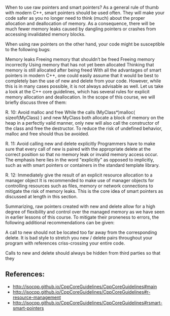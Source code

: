 When to use raw pointers and smart pointers?
As a general rule of thumb with modern C++, smart pointers should be used often. They will make your code safer as you no longer need to think (much) about the proper allocation and deallocation of memory. As a consequence, there will be much fewer memory leaks caused by dangling pointers or crashes from accessing invalidated memory blocks.

When using raw pointers on the other hand, your code might be susceptible to the following bugs:

Memory leaks
Freeing memory that shouldn’t be freed
Freeing memory incorrectly
Using memory that has not yet been allocated
Thinking that memory is still allocated after being freed
With all the advantages of smart pointers in modern C++, one could easily assume that it would be best to completely ban the use of new and delete from your code. However, while this is in many cases possible, it is not always advisable as well. Let us take a look at the C++ core guidelines, which has several rules for explicit memory allocation and deallocation. In the scope of this course, we will briefly discuss three of them:

R. 10: Avoid malloc and free While the calls (MyClass*)malloc( sizeof(MyClass) ) and new MyClass both allocate a block of memory on the heap in a perfectly valid manner, only new will also call the constructor of the class and free the destructor. To reduce the risk of undefined behavior, malloc and free should thus be avoided.

R. 11: Avoid calling new and delete explicitly Programmers have to make sure that every call of new is paired with the appropriate delete at the correct position so that no memory leak or invalid memory access occur. The emphasis here lies in the word "explicitly" as opposed to implicitly, such as with smart pointers or containers in the standard template library.

R. 12: Immediately give the result of an explicit resource allocation to a manager object It is recommended to make use of manager objects for controlling resources such as files, memory or network connections to mitigate the risk of memory leaks. This is the core idea of smart pointers as discussed at length in this section.

Summarizing, raw pointers created with new and delete allow for a high degree of flexibility and control over the managed memory as we have seen in earlier lessons of this course. To mitigate their proneness to errors, the following additional recommendations can be given:

A call to new should not be located too far away from the corresponding delete. It is bad style to stretch you new / delete pairs throughout your program with references criss-crossing your entire code.

Calls to new and delete should always be hidden from third parties so that they


## References:
- http://isocpp.github.io/CppCoreGuidelines/CppCoreGuidelines#main
- http://isocpp.github.io/CppCoreGuidelines/CppCoreGuidelines#r-resource-management
- http://isocpp.github.io/CppCoreGuidelines/CppCoreGuidelines#rsmart-smart-pointers